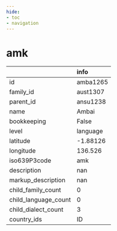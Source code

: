 ```yaml
---
hide:
- toc
- navigation
---
```

# amk
|                      | info     |
|:---------------------|:---------|
| id                   | amba1265 |
| family_id            | aust1307 |
| parent_id            | ansu1238 |
| name                 | Ambai    |
| bookkeeping          | False    |
| level                | language |
| latitude             | -1.88126 |
| longitude            | 136.526  |
| iso639P3code         | amk      |
| description          | nan      |
| markup_description   | nan      |
| child_family_count   | 0        |
| child_language_count | 0        |
| child_dialect_count  | 3        |
| country_ids          | ID       |